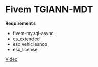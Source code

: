 # Fivem TGIANN-MDT

**Requirements**
- fivem-mysql-async
- es_extended
- esx_vehicleshop
- esx_license

[Video](https://streamable.com/sl1j2d)